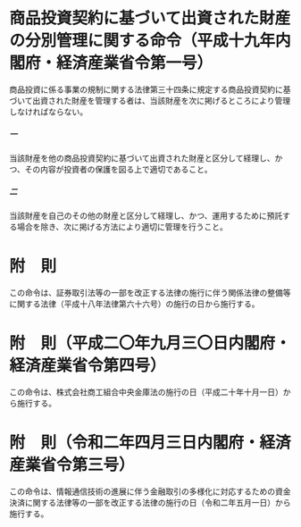 # 商品投資契約に基づいて出資された財産の分別管理に関する命令（平成十九年内閣府・経済産業省令第一号）
商品投資に係る事業の規制に関する法律第三十四条に規定する商品投資契約に基づいて出資された財産を管理する者は、当該財産を次に掲げるところにより管理しなければならない。
##### 一
当該財産を他の商品投資契約に基づいて出資された財産と区分して経理し、かつ、その内容が投資者の保護を図る上で適切であること。
##### 二
当該財産を自己のその他の財産と区分して経理し、かつ、運用するために預託する場合を除き、次に掲げる方法により適切に管理を行うこと。
# 附　則
この命令は、証券取引法等の一部を改正する法律の施行に伴う関係法律の整備等に関する法律（平成十八年法律第六十六号）の施行の日から施行する。
# 附　則（平成二〇年九月三〇日内閣府・経済産業省令第四号）
この命令は、株式会社商工組合中央金庫法の施行の日（平成二十年十月一日）から施行する。
# 附　則（令和二年四月三日内閣府・経済産業省令第三号）
この命令は、情報通信技術の進展に伴う金融取引の多様化に対応するための資金決済に関する法律等の一部を改正する法律の施行の日（令和二年五月一日）から施行する。
